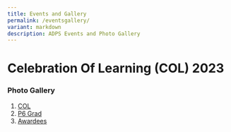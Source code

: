 ```yaml
---
title: Events and Gallery
permalink: /eventsgallery/
variant: markdown
description: ADPS Events and Photo Gallery
---
```

# Celebration Of Learning (COL) 2023

### Photo Gallery

1. [COL](https://drive.google.com/drive/folders/1GyIgd1XheTtrFbIuV9fnXWzpyx0TYlLY?usp=drive_link)
2. [P6 Grad](https://drive.google.com/drive/folders/1VBLWLzI9mrXFpBQLH2EmqQy_yoh_dKSF?usp=drive_link)
3. [Awardees](https://drive.google.com/drive/folders/1IQgNGAJfi0JgrBdKmte1K800Iwxj4T9s?usp=drive_link)


